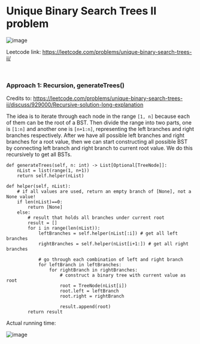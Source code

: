 #  Unique Binary Search Trees II problem
![image](https://user-images.githubusercontent.com/25105806/135388326-25fba09e-8e4f-46d6-9763-3e4c8a395de6.png)

Leetcode link: https://leetcode.com/problems/unique-binary-search-trees-ii/

<br />

### Approach 1: Recursion, generateTrees()
Credits to: https://leetcode.com/problems/unique-binary-search-trees-ii/discuss/929000/Recursive-solution-long-explanation

The idea is to iterate through each node in the range `[1, n]` because each of them can be the root of a BST. Then divide the range into two parts, one is `[1:n]` and another one is `[n+1:n]`, representing the left branches and right branches respectively. After we have all possible left branches and right branches for a root value, then we can start constructing all possible BST by connecting left branch and right branch to current root value. We do this recursively to get all BSTs.

```python3
def generateTrees(self, n: int) -> List[Optional[TreeNode]]:
    nList = list(range(1, n+1))
    return self.helper(nList)

def helper(self, nList):
    # if all values are used, return an empty branch of [None], not a None value!
    if len(nList)==0:
        return [None]
    else:
        # result that holds all branches under current root
        result = []
        for i in range(len(nList)):
            leftBranches = self.helper(nList[:i]) # get all left branches
            rightBranches = self.helper(nList[i+1:]) # get all right branches

            # go through each combination of left and right branch
            for leftBranch in leftBranches:
                for rightBranch in rightBranches:
                    # construct a binary tree with current value as root 
                    root = TreeNode(nList[i])
                    root.left = leftBranch
                    root.right = rightBranch

                    result.append(root)
        return result
```

Actual running time:

![image](https://user-images.githubusercontent.com/25105806/135388854-342988b4-c172-4f85-b701-e2c4574bd7aa.png)



